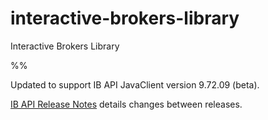 interactive-brokers-library
===========================

Interactive Brokers Library

%%

Updated to support IB API JavaClient version 9.72.09 (beta).

[IB API Release Notes](https://interactivebrokers.com/en/software/api_releasenotes.php)
details changes between releases.
